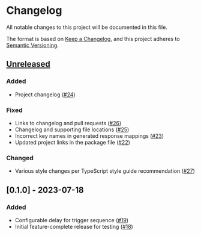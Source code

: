 # Changelog

All notable changes to this project will be documented in this file.

The format is based on [Keep a Changelog](https://keepachangelog.com/en/1.1.0/),
and this project adheres to [Semantic Versioning](https://semver.org/spec/v2.0.0.html).

## [Unreleased]

### Added

- Project changelog ([#24](https://github.com/robertwtucker/transformd-demo-connector/pull/24))

### Fixed

- Links to changelog and pull requests ([#26](https://github.com/robertwtucker/transformd-demo-connector/pull/26))
- Changelog and supporting file locations ([#25](https://github.com/robertwtucker/transformd-demo-connector/pull/25))
- Incorrect key names in generated response mappings ([#23](https://github.com/robertwtucker/transformd-demo-connector/pull/23))
- Updated project links in the package file ([#22](https://github.com/robertwtucker/transformd-demo-connector/pull/22))

### Changed

- Various style changes per TypeScript style guide recommendation ([#27](https://github.com/robertwtucker/transformd-demo-connector/pull/27))

## [0.1.0] - 2023-07-18

### Added

- Configurable delay for trigger sequence ([#19](https://github.com/robertwtucker/transformd-demo-connector/pull/19))
- Initial feature-complete release for testing ([#18](https://github.com/robertwtucker/transformd-demo-connector/pull/18))

[unreleased]: https://github.com/robertwtucker/transformd-demo-connector/compare/v0.1.0...HEAD

